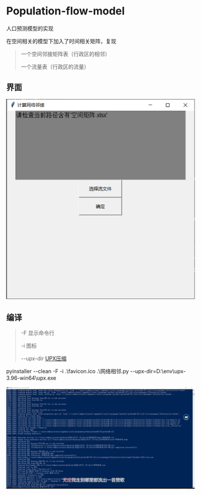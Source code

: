 # Population-flow-model

人口预测模型的实现

在空间相关的模型下加入了时间相关矩阵，复现

> 一个空间邻接矩阵表（行政区的相邻）
>
> 一个流量表（行政区的流量）

## 界面

![image-20220610114418293](img/image-20220610114418293.png)

## 编译
> -F	显示命令行
>
> -i	图标
>
> --upx-dir	[UPX压缩](https://github.com/upx/upx/releases/tag/v3.96)

pyinstaller --clean -F -i  .\favicon.ico .\网络相邻.py --upx-dir=D:\env\upx-3.96-win64\upx.exe

![image-20220114104654683](img/image-20220114104654683.png)

